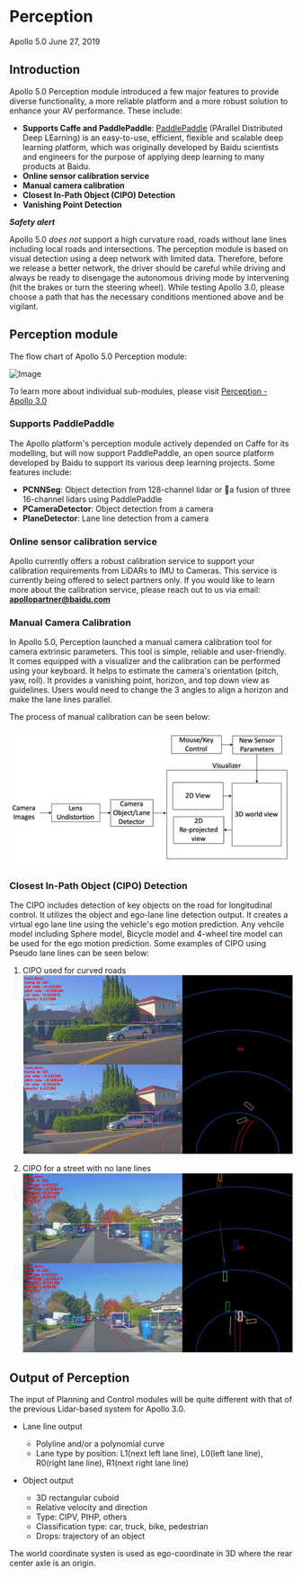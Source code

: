 # Perception
Apollo 5.0
June 27, 2019

## Introduction

Apollo 5.0 Perception module introduced a few major features to provide diverse functionality, a more reliable platform and a more robust solution to enhance your AV performance. These include:

 * **Supports Caffe and PaddlePaddle**: [PaddlePaddle](https://github.com/PaddlePaddle/Paddle) (PArallel Distributed Deep LEarning) is an easy-to-use, efficient, flexible and scalable deep learning platform, which was originally developed by Baidu scientists and engineers for the purpose of applying deep learning to many products at Baidu.
 * **Online sensor calibration service**
 * **Manual camera calibration**
 * **Closest In-Path Object (CIPO) Detection**
 * **Vanishing Point Detection**

***Safety alert***

Apollo 5.0 *does not* support a high curvature road, roads without lane lines including local roads and intersections. The perception module is based on visual detection using a deep network with limited data. Therefore, before we release a better network, the driver should be careful while driving and always be ready to disengage the autonomous driving mode by intervening (hit the brakes or turn the steering wheel). While testing Apollo 3.0, please choose a path that has the necessary conditions mentioned above and be vigilant.

## Perception module
The flow chart of Apollo 5.0 Perception module:

![Image](images/Apollo3.5_perception_detail.png)

To learn more about individual sub-modules, please visit [Perception - Apollo 3.0](perception_apollo_3.0.md)

### Supports PaddlePaddle

The Apollo platform's perception module actively depended on Caffe for its modelling, but will now support PaddlePaddle, an open source platform developed by Baidu to support its various deep learning projects. 
Some features include:
- **PCNNSeg**: Object detection from 128-channel lidar or a fusion of three 16-channel lidars using PaddlePaddle
- **PCameraDetector**: Object detection from a camera
- **PlaneDetector**: Lane line detection from a camera


### Online sensor calibration service

Apollo currently offers a robust calibration service to support your calibration requirements from LiDARs to IMU to Cameras. This service is currently being offered to select partners only. If you would like to learn more about the calibration service, please reach out to us via email: **apollopartner@baidu.com**

### Manual Camera Calibration

In Apollo 5.0, Perception launched a manual camera calibration tool for camera extrinsic parameters. This tool is simple, reliable and user-friendly. It comes equipped with a visualizer and the calibration can be performed using your keyboard. It helps to estimate the camera's orientation (pitch, yaw, roll). It provides a vanishing point, horizon, and top down view as guidelines. Users would need to change the 3 angles to align a horizon and make the lane lines parallel.

The process of manual calibration can be seen below:

![](images/Manual_calib.png)

### Closest In-Path Object (CIPO) Detection

The CIPO includes detection of key objects on the road for longitudinal control. It utilizes the object and ego-lane line detection output. It creates a virtual ego lane line using the vehicle's ego motion prediction. Any vehcile model including Sphere model, Bicycle model and 4-wheel tire model can be used for the ego motion prediction. Some examples of CIPO using Pseudo lane lines can be seen below:

1. CIPO used for curved roads
![](images/CIPO_1.png)

2. CIPO for a street with no lane lines
![](images/CIPO_2.png)


## Output of Perception
The input of Planning and Control modules will be quite different with that of the previous Lidar-based system for Apollo 3.0.

- Lane line output
	- Polyline and/or a polynomial curve
	- Lane type by position: L1(next left lane line), L0(left lane line), R0(right lane line), R1(next right lane line)

- Object output
	- 3D rectangular cuboid
	- Relative velocity and direction
	- Type: CIPV, PIHP, others
	- Classification type: car, truck, bike, pedestrian
	- Drops: trajectory of an object

The world coordinate systen is used as ego-coordinate in 3D where the rear center axle is an origin.

